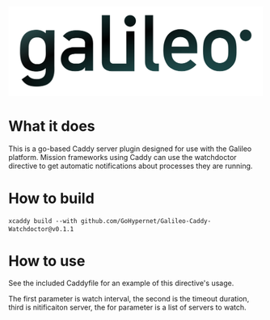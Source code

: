 [![alt](galileo_pres.png)](https://hypernetlabs.io/galileo)

# What it does

This is a go-based Caddy server plugin designed for use with the Galileo platform. Mission frameworks using Caddy can use the watchdoctor directive to get automatic notifications about processes they are running. 

# How to build

```
xcaddy build --with github.com/GoHypernet/Galileo-Caddy-Watchdoctor@v0.1.1
```

# How to use

See the included Caddyfile for an example of this directive's usage.

The first parameter is watch interval, the second is the timeout duration, third is nitificaiton server, the for parameter
is a list of servers to watch. 

